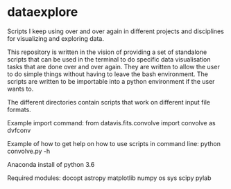 # dataexplore
Scripts I keep using over and over again in different projects and disciplines for visualizing and exploring data. 

This repository is written in the vision of providing a set of standalone scripts that can be used in the terminal to do specific data visualisation tasks that are done over and over again. They are written to allow the user to do simple things without having to leave the bash environment. The scripts are written to be importable into a python environment if the user wants to. 

The different directories contain scripts that work on different input file formats. 

Example import command:
from datavis.fits.convolve import convolve as dvfconv

Example of how to get help on how to use scripts in command line:
python convolve.py -h

Anaconda install of python 3.6

Required modules:
docopt
astropy
matplotlib
numpy
os
sys
scipy
pylab
